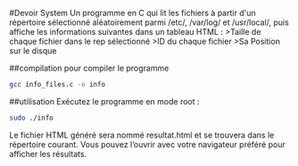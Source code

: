 #Devoir System
Un programme en C qui lit les fichiers à partir d'un répertoire sélectionné aléatoirement parmi /etc/, /var/log/ et /usr/local/, puis affiche les informations suivantes dans un tableau HTML :
     >Taille de chaque fichier dans le rep sélectionné 
     >ID du chaque fichier
     >Sa Position sur le disque

##compilation
pour compiler le programme 
```bash
gcc info_files.c -o info
```
##utilisation
Exécutez le programme en mode root :
```bash
sudo ./info
```
Le fichier HTML généré sera nommé resultat.html et se trouvera dans le répertoire courant. Vous pouvez l’ouvrir avec votre navigateur préféré pour afficher les résultats.
